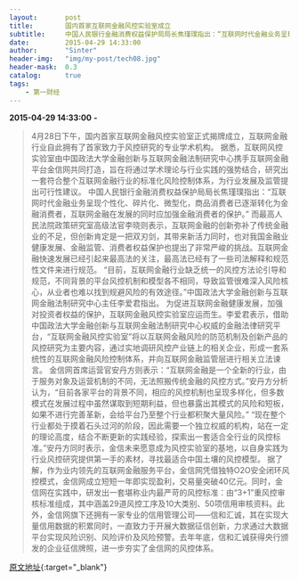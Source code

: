 ```yaml
---
layout:       post
title:        国内首家互联网金融风控实验室成立
subtitle:     中国人民银行金融消费权益保护局局长焦瑾璞指出：“互联网时代金融业务呈现个性化、碎片化、微型化，商品消费者已逐渐转化为金融消费者，互联网金融在发展的同时应加强金融消费者的保护。”
date:         2015-04-29 14:33:00
author:       "Sinter"
header-img:   "img/my-post/tech08.jpg"
header-mask:  0.3
catalog:      true
tags:
    - 第一财经
---
```


**2015-04-29 14:33:00**  **-**

> 4月28日下午，国内首家互联网金融风控实验室正式揭牌成立，互联网金融行业自此拥有了首家致力于风控研究的专业学术机构。
据悉，互联网风控实验室由中国政法大学金融创新与互联网金融法制研究中心携手互联网金融平台金信网共同打造，旨在将通过学术理论与行业实践的强势结合，研究出一套符合整个互联网金融行业的标准化风险控制体系，为行业发展及监管提出可行性建议。
中国人民银行金融消费权益保护局局长焦瑾璞指出：“互联网时代金融业务呈现个性化、碎片化、微型化，商品消费者已逐渐转化为金融消费者，互联网金融在发展的同时应加强金融消费者的保护。”
而最高人民法院政策研究室高级法官李晓则表示，互联网金融的创新弥补了传统金融业的不足，但创新肯定是一把双刃剑，其带来新活力同时，也对我国金融业健康发展、金融监管、消费者权益保护也提出了非常严峻的挑战。互联网金融快速发展已经引起来最高法的关注，最高法已经有了一些司法解释和规范性文件来进行规范。
“目前，互联网金融行业缺乏统一的风控方法论引导和规范，不同背景的平台风控机制和模型各不相同，导致监管很难深入风险核心，从业者也难以找到规避风险的有效途径。”中国政法大学金融创新与互联网金融法制研究中心主任李爱君指出。
为促进互联网金融健康发展，加强对投资者权益的保护，互联网金融风控实验室应运而生。李爱君表示，借助中国政法大学金融创新与互联网金融法制研究中心权威的金融法律研究平台，“互联网金融风控实验室”将以互联网金融风险的防范机制及创新产品的风控研究为主要内容，通过实地调研风控产业链上的相关企业，形成一套系统性的互联网金融风险控制体系，并向互联网金融监管层进行相关立法谏言。
金信网首席运营官安丹方则表示：“互联网金融是一个全新的行业，由于服务对象及运营机制的不同，无法照搬传统金融的风控方式。”安丹方分析认为，“目前各家平台的背景不同，相应的风控机制也呈现多样化，但多数模式在发展过程中虽然谋取到短期利益，但也暴露出其模式的风险和短板，如果不进行完善革新，会给平台乃至整个行业都积聚大量风险。”
“现在整个行业都处于摸着石头过河的阶段，因此需要一个独立权威的机构，站在一定的理论高度，结合不断更新的实践经验，探索出一套适合全行业的风控标准。”安丹方同时表示，金信未来愿意成为风控实验室的基地，以自身实践为行业风控研究提供第一手的素材，寻找最适合中国土壤的风控模型。
据了解，作为业内领先的互联网金融服务平台，金信网凭借独特O2O安全闭环风控模式，金信网成立短短一年即实现盈利，交易量突破40亿元。同时，金信网在实践中，研发出一套堪称业内最严苛的风控标准：由“3+1”重风控审核标准组成，其中涵盖29道风控工序及10大类别、50项信用审核资料。此外，金信网旗下还拥有一家专业的信用管理公司——信和汇诚，其在实现大量信用数据的积累同时，一直致力于开展大数据征信创新，力求通过大数据平台实现风险识别、风险评价及风险预警。去年年底，信和汇诚获得央行颁发的企业征信牌照，进一步夯实了金信网的风控体系。


[原文地址](http://www.yicai.com/news/4612204.html){:target="_blank"}


